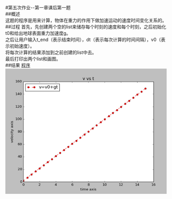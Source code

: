 #第五次作业--第一章课后第一题  
##概述  
这题的程序是用来计算，物体在重力的作用下做加速运动的速度时间变化关系的。
##过程
首先，先创建两个空的list来储存每个时刻的速度和每个时刻，之后初始化t0和给出地球表面重力加速度g。  
之后让用户输入t_end（表示结束时间），dt（表示每次计算的时间间隔），v0（表示初始速度）。  
将每次计算的结果添加到之前创建的list中去。  
最后打印出两个list和画图。  
##结果
[程序](https://github.com/CrossV/computationalphysics_N2013301020067/blob/master/%E7%AC%AC%E4%BA%94%E6%AC%A1%E4%BD%9C%E4%B8%9A.py)  
![效果图](https://github.com/CrossV/computationalphysics_N2013301020067/blob/master/%E7%AC%AC%E4%BA%94%E6%AC%A1%E4%BD%9C%E4%B8%9A.png)  

